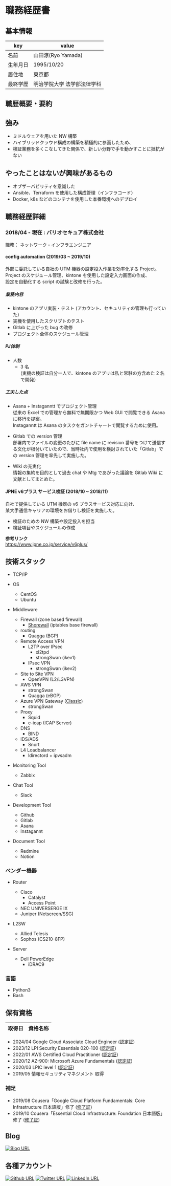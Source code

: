 # 職務経歴書

## 基本情報

|key|value|
|---|-----|
|名前| 山田涼(Ryo Yamada) |
|生年月日| 1995/10/20 |
|居住地| 東京都 |
|最終学歴| 明治学院大学 法学部法律学科 |


## 職歴概要・要約


## 強み

- ミドルウェアを用いた NW 構築
- ハイブリッドクラウド構成の構築を積極的に参画したため、
- 検証業務を多くこなしてきた関係で、新しい分野で手を動かすことに抵抗がない


## やったことはないが興味があるもの

- オブザーバビリティを意識した
- Ansible、Terraform を使用した構成管理（インフラコード）
- Docker, k8s などのコンテナを使用した本番環境へのデプロイ

## 職務経歴詳細

### 2018/04 - 現在 : バリオセキュア株式会社

職務： ネットワーク・インフラエンジニア

#### config automation (2019/03 ~ 2019/10)

外部に委託している自社の UTM 機器の設定投入作業を効率化する Project。<br> Project のスケジュール管理、kintone を使用した設定入力画面の作成、<br>設定を自動化する script の試験と改修を行った。

##### 業務内容

- kintone のアプリ実装・テスト (アカウント、セキュリティの管理も行っていた）
- 実機を使用したスクリプトのテスト
- Gitlab に上がった bug の改修
- プロジェクト全体のスケジュール管理

##### PJ体制

- 人数
    - 3 名 <br>(実機の検証は自分一人で、kintone のアプリは私と常駐の方含めた 2 名で開発）

##### 工夫した点

- Asana + Instaganntt でプロジェクト管理<br>
従来の Excel での管理から無料で無期限かつ Web GUI で閲覧できる Asana に移行を提案。<br> Instaganntt は Asana のタスクをガントチャートで閲覧するために使用。

- Gitlab での version 管理<br>
部署内でファイルの変更のたびに file name に revision 番号をつけて送信する文化が根付いていたので、当時社内で使用を検討されていた「Gitlab」での version 管理を率先して実施した。

- Wiki の充実化<br>
情報の集約を目的として過去 chat や Mtg であがった議論を Gitlab Wiki に文献としてまとめた。

#### JPNE v6プラス サービス検証 (2018/10 ~ 2018/11)

自社で提供している UTM 機器の v6 プラスサービス対応に向け、<br>某大手通信キャリアの環境をお借りし検証を実施した。

- 検証のための NW 構築や設定投入を担当
- 検証項目やスケジュールの作成

**参考リンク** <br>
https://www.jpne.co.jp/service/v6plus/


## 技術スタック

<!--
- 言語やフレームワークに限らないスキル。開発手法やプロセス、ツールなど
-->

- TCP/IP
- OS
  - CentOS
  - Ubuntu

- Middleware
  - Firewall (zone based firewall)
    - [Shorewall](http://shorewall.org/) (iptables base firewall)
  - routing
    - Quagga (BGP)
  - Remote Access VPN
    - L2TP over IPsec
      - xl2tpd
      - strongSwan (ikev1)
    - IPsec VPN
       - strongSwan (ikev2)
  - Site to Site VPN
    - OpenVPN (L2/L3VPN)
  - AWS VPN
    - strongSwan
    - Quagga (eBGP)
  - Azure VPN Gateway ([Classic](https://docs.microsoft.com/ja-jp/azure/vpn-gateway/design#s2smulti))
    - strongSwan
  - Proxy
    - Squid
    - c-icap (ICAP Server)
  - DNS
    - BIND
  - IDS/ADS
    - Snort
  - L4 Loadbalancer 
    - ldirectord + ipvsadm
- Monitoring Tool
  - Zabbix
- Chat Tool
  - Slack
- Development Tool
  - Github
  - Gitlab
  - Asana
  - Instagannt
- Document Tool
  - Redmine
  - Notion

### ベンダー機器

- Router
  - Cisco
    - Catalyst
    - Access Point
  - NEC UNIVERSERGE IX
  - Juniper (Netscreen/SSG)

- L2SW
  - Allied Telesis
  - Sophos (CS210-8FP)

- Server
  - Dell PowerEdge
    - iDRAC9

### 言語
- Python3
- Bash

<!--
- Honeypot
GCP上(GCE + Stackdriver logging + Big query)で  「WOWHoneypot」と「Cowrie」を運用中。
-->

<!--## Language

- 日本語
  - ネイティブ
- 英語
  - かんたんな日常会話ができる
  - TOEIC: xxx点
-->



## 保有資格

|取得日|資格名称|
|---|-----|
- 2024/04 Google Cloud Associate Cloud Engineer ([認定証](https://www.credly.com/badges/a948aa9a-00d3-4c27-9423-c9824aa6f32a/linked_in_profile))
- 2023/12 LPI Security Essentials 020-100 ([認定証](https://cs.lpi.org/caf/Xamman/certification/verify/LPI000411634/3txgcdaec8))
- 2022/01 AWS Certified Cloud Practitioner ([認定証](https://www.credly.com/badges/e5d39f38-5cd7-47cf-b1d4-4ef174e82fe8/public_url))
- 2020/12 AZ-900: Microsoft Azure Fundamentals ([認定証](https://www.youracclaim.com/badges/ff4cfbb2-9123-45b2-b522-c7f7b48f8cde?source=linked_in_profile))
- 2020/03 LPIC level 1 ([認定証](https://cs.lpi.org/caf/Xamman/certification/verify/LPI000411634/2r4garaqyy))
- 2019/05 情報セキュリティマネジメント 取得

### 補足

- 2019/08 Cousera「Google Cloud Platform Fundamentals: Core Infrastructure 日本語版」修了 ([修了証](https://www.coursera.org/account/accomplishments/verify/F9PQFFKYBPHJ))
- 2019/10 Cousera「Essential Cloud Infrastructure: Foundation 日本語版」修了 ([修了証](https://www.coursera.org/account/accomplishments/verify/M3WSKG9YR3K9))

## Blog
[![Blog URL](https://img.shields.io/badge/Plug%20me%20in-%23E9E5E3.svg?&style=flat-square&logo=astro&logoColor=black)](https://blog.da8ma.com/)

<!--## LAPRAS-->
<!--START_SECTION:lapras-card-->
<!--END_SECTION:lapras-card-->

## 各種アカウント
[![Github URL](https://img.shields.io/badge/Ryo%20Yamada%20-%2312100E.svg?&style=flat-square&logo=Github&logoColor=white)](https://github.com/da8ma)
[![Twitter URL](https://img.shields.io/badge/@da8ma2017-%231DA1F2.svg?&style=flat-square&logo=twitter&logoColor=white)](https://twitter.com/da8ma2017)
[![LinkedIn URL](https://img.shields.io/badge/LinkedIn-0077B5?style=for-the-badge&style=flat-square&logo=linkedin&logoColor=white)](https://www.linkedin.com/in/ryo-y-ethernet/)

<!---
## 課外活動

### 社外プロジェクト
* [運営に携わっているコミュニティ](そのコミュニティのconnpassやカンファレンスページのリンクとか)
* [副業で携わっているサービス](そのサービスのランディングページのリンクとか)

### 過去の登壇資料
* [Speaker Deck](Speaker Deckの自分の資料のページとか)

### 受賞歴
* [イベント名と受賞した賞](イベントのランディングページのリンクや、結果がわかる記事など)

### 執筆歴
* [書籍の名前](Amazonのリンクとか)
* [Qiita](Qiitaの自分のプロフィールのリンクとか)
* [ネットメディアの記事](記事のリンクとか)
* [SoftwareDesignやWEB+DBのこの月の特集](その月のアーカイブのリンクとか)
* [技術系同人誌](boothのリンクとか自分のサイトの紹介リンクとか)
-->
